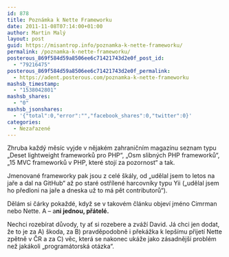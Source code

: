 ```yaml
---
id: 878
title: Poznámka k Nette Frameworku
date: 2011-11-08T07:14:00+01:00
author: Martin Malý
layout: post
guid: https://misantrop.info/poznamka-k-nette-frameworku/
permalink: /poznamka-k-nette-frameworku/
posterous_869f584d59a8506ee6c71421743d2e0f_post_id:
  - "79216475"
posterous_869f584d59a8506ee6c71421743d2e0f_permalink:
  - https://adent.posterous.com/poznamka-k-nette-frameworku
mashsb_timestamp:
  - "1538042801"
mashsb_shares:
  - "0"
mashsb_jsonshares:
  - '{"total":0,"error":"","facebook_shares":0,"twitter":0}'
categories:
  - Nezařazené
---
```

Zhruba každ&yacute; měs&iacute;c vyjde v nějak&eacute;m zahraničn&iacute;m magaz&iacute;nu seznam typu &#8222;Deset lightweight frameworků pro PHP&#8220;, &#8222;Osm slibn&yacute;ch PHP frameworků&#8220;, &#8222;15 MVC frameworků v PHP, kter&eacute; stoj&iacute; za pozornost&#8220; a tak.

Jmenovan&eacute; frameworky pak jsou z cel&eacute; &scaron;k&aacute;ly, od &#8222;udělal jsem to letos na jaře a dal na GitHub&#8220; až po star&eacute; ostř&iacute;len&eacute; harcovn&iacute;ky typu Yii (&#8222;udělal jsem ho předloni na jaře a dneska už to m&aacute; pět contributorů&#8220;).

Děl&aacute;m si č&aacute;rky pokažd&eacute;, když se v takov&eacute;m čl&aacute;nku objev&iacute; jm&eacute;no Cimrman nebo Nette. A &#8211; a**ni jednou, př&aacute;tel&eacute;.**

Nechci rozeb&iacute;rat důvody, ty ať si rozebere a zv&aacute;ž&iacute; David. J&aacute; chci jen dodat, že to je za A) &scaron;koda, za B) pravděpodobně i přek&aacute;žka k lep&scaron;&iacute;mu přijet&iacute; Nette zpětně v ČR a za C) věc, kter&aacute; se nakonec uk&aacute;že jako z&aacute;sadněj&scaron;&iacute; probl&eacute;m než jak&aacute;koli &#8222;program&aacute;torsk&aacute; ot&aacute;zka&#8220;.